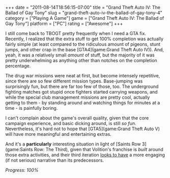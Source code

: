 +++
date = "2011-08-14T18:56:15-07:00"
title = "Grand Theft Auto IV: The Ballad of Gay Tony"
slug = "grand-theft-auto-iv-the-ballad-of-gay-tony-4"
category = ["Playing A Game"]
game = ["Grand Theft Auto IV: The Ballad of Gay Tony"]
platform = ["PC"]
rating = ["Awesome"]
+++

I still come back to TBOGT pretty frequently when I need a GTA fix.  Recently, I realized that the extra stuff to get 100% completion was actually fairly simple (at least compared to the ridiculous amount of pigeons, stunt jumps, and other crap in the base [GTA4](game:Grand Theft Auto IV)).  And, yeah, it was a relatively small <i>amount</i> of stuff, but the majority of it was pretty underwhelming as anything other than notches on the completion percentage.

The drug war missions were neat at first, but become intensely repetitive, since there are so few different mission types.  Base-jumping was surprisingly fun, but there are far too few of those, too.  The underground fighting matches got stupid once fighters started carrying weapons, and while the special club management missions are pretty cool, actually getting to them - by standing around and watching things for minutes at a time - is painfully boring.

I can't complain about the game's overall quality, given that the core campaign experience, and basic dicking around, is still <i>so fun</i>.  Nevertheless, it's hard not to hope that [GTA5](game:Grand Theft Auto V) will have more meaningful and entertaining extras.

And it's a <b>particularly</b> interesting situation in light of [Saints Row 3](game:Saints Row: The Third), given that Volition's franchise is <i>built</i> around those extra activities, and their third iteration <a href="http://www.youtube.com/watch?v=7eLwIRo1RYY">looks to have</a> a more engaging (if not serious) narrative than its predecessors.

<i>Progress: 100%</i>